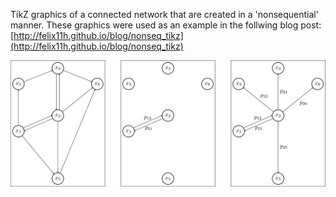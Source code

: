 TikZ graphics of a connected network that are created in a 'nonsequential' manner. These graphics were used as an example in the follwing blog post: [http://felix11h.github.io/blog/nonseq_tikz](http://felix11h.github.io/blog/nonseq_tikz)

![graphic here](/pub/overview_graphic_blog.png?raw=true "Overview")
